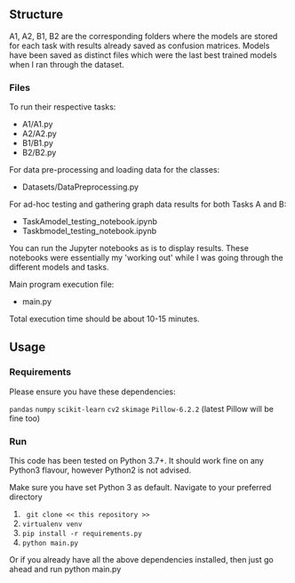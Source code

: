 ## Structure

A1, A2, B1, B2 are the corresponding folders where the models are stored for each task with results already saved as confusion matrices.
Models have been saved as distinct files which were the last best trained models when I ran through the dataset.

### Files

To run their respective tasks:
* A1/A1.py
* A2/A2.py
* B1/B1.py
* B2/B2.py

For data pre-processing and loading data for the classes:
* Datasets/DataPreprocessing.py

For ad-hoc testing and gathering graph data results for both Tasks A and B:
* TaskAmodel_testing_notebook.ipynb
* Taskbmodel_testing_notebook.ipynb

You can run the Jupyter notebooks as is to display results. These notebooks were essentially my 'working out' while I was going through the different models and tasks.

Main program execution file:
* main.py
    
Total execution time should be about 10-15 minutes.

## Usage

### Requirements

Please ensure you have these dependencies:

`pandas`
`numpy`
`scikit-learn`
`cv2`
`skimage`
`Pillow-6.2.2` (latest Pillow will be fine too)

### Run

This code has been tested on Python 3.7+. It should work fine on any Python3 flavour, however Python2 is not advised.

Make sure you have set Python 3 as default.
Navigate to your preferred directory

1. ` git clone << this repository >>`
2. `virtualenv venv` 
3. `pip install -r requirements.py`
4. `python main.py`

Or if you already have all the above dependencies installed, then just go ahead and run python main.py


